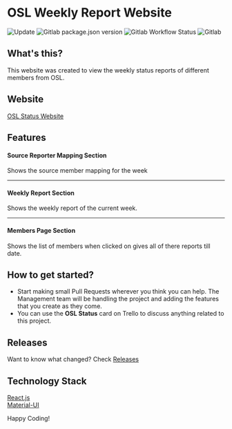 # OSL Weekly Report Website

![Update](https://img.shields.io/badge/June-2020-blue.svg?longCache=true&style=for-the-badge)
![Gitlab package.json version](https://img.shields.io/badge/dynamic/json?color=blue&label=version&query=version&url=https://gitlab.com/osl-vvce/osl-status/-/raw/master/package.json&style=for-the-badge)
![Gitlab Workflow Status](https://img.shields.io/badge/buiild-passing-blue?style=for-the-badge)
![Gitlab](https://img.shields.io/badge/license-mit-blue?style=for-the-badge)

## What's this?

This website was created to view the weekly status reports of different members from OSL.

## Website

[OSL Status Website](https://osl-status.netlify.app)

## Features

#### Source Reporter Mapping Section

Shows the source member mapping for the week

---

#### Weekly Report Section

Shows the weekly report of the current week.

---

#### Members Page Section

Shows the list of members when clicked on gives all of there reports till date.

## How to get started?

- Start making small Pull Requests wherever you think you can help. The Management team will be handling the project and adding the features that you create as they come.
- You can use the **OSL Status** card on Trello to discuss anything related to this project.

## Releases

Want to know what changed? Check [Releases](https://gitlab.com/osl-vvce/osl-status/-/releases)

## Technology Stack

[React.js](https://www.reactjs.org) <br />
[Material-UI](https://material-ui.com/)

Happy Coding!
